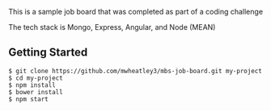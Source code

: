 This is a sample job board that was completed as part of a coding challenge

The tech stack is Mongo, Express, Angular, and Node (MEAN)

## Getting Started

```
$ git clone https://github.com/mwheatley3/mbs-job-board.git my-project
$ cd my-project
$ npm install
$ bower install
$ npm start
```





